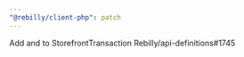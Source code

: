 ```yaml
---
"@rebilly/client-php": patch
---
```


Add and to StorefrontTransaction Rebilly/api-definitions#1745
